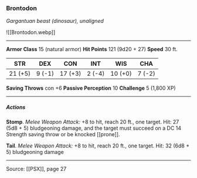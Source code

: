 ### Brontodon
_Gargantuan beast (dinosaur), unaligned_

![[Brontodon.webp]]




---

**Armor Class** 15 (natural armor)
**Hit Points** 121 (9d20 + 27)
**Speed** 30 ft.

| STR     | DEX     | CON     | INT     | WIS     | CHA     |
|---------|---------|---------|---------|---------|---------|
| 21 (+5) | 9 (-1) | 17 (+3) | 2 (-4) | 10 (+0) | 7 (-2) |

**Saving Throws** con +6
**Passive Perception** 10
**Challenge** 5 (1,800 XP)

---

##### Actions
**Stomp**. _Melee Weapon Attack:_ +8 to hit, reach 20 ft., one target. Hit: 27 (5d8 + 5) bludgeoning damage, and the target must succeed on a DC 14 Strength saving throw or be knocked [[prone]].

**Tail**. _Melee Weapon Attack:_ +8 to hit, reach 20 ft., one target. Hit: 32 (6d8 + 5) bludgeoning damage


---

Source: [[PSX]], page 27